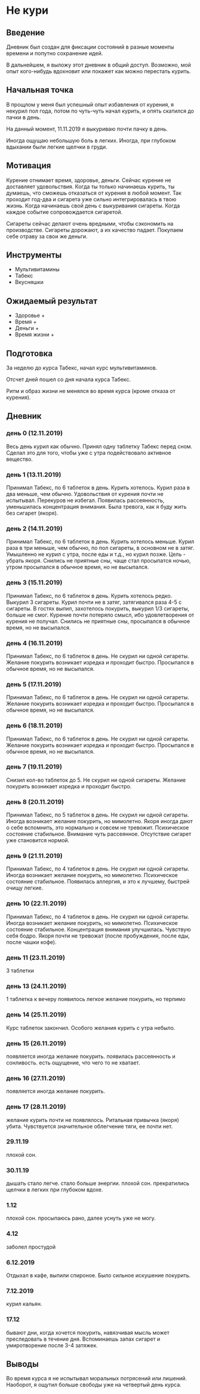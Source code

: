 
# Не кури

## Введение

Дневник был создан для фиксации состояний в разные моменты времени
и попутно сохранение идей.

В дальнейшем, я выложу этот дневник в общий доступ.
Возможно, мой опыт кого-нибудь вдохновит или покажет как можно перестать курить.

## Начальная точка

В прощлом у меня был успешный опыт избавления от курения,
я некурил пол года, потом по чуть-чуть начал курить, 
и опять скатился до пачки в день.

На данный момент, 11.11.2019 я выкуриваю почти пачку в день.

Иногда ощущаю небольшую боль в легких.
Иногда, при глубоком вдыхании были легкие щелчки в груди.

## Мотивация

Курение отнимает время, здоровье, деньги.
Сейчас курение не доставляет удовольствия.
Когда ты только начинаешь курить,
ты думаешь, что сможешь отказаться от курения в любой момент.
Так проходит год-два и сигарета уже сильно интегрировалась в твою жизнь.
Когда начинаешь свой день с выкуривания сигареты.
Когда каждое событие сопровождается сигаретой.

Сигареты сейчас делают очень вредными, чтобы сэкономить на производстве.
Сигареты дорожают, а их качество падает.
Покупаем себе отраву за свои же деньги.

## Инструменты

* Мультивитамины
* Табекс
* Вкусняшки

## Ожидаемый результат

* Здоровье +
* Время +
* Деньги +
* Время жизни +

## Подготовка

За неделю до курса Табекс, начал курс мультивитаминов.

Отсчет дней пошел со дня начала курса Табекс.

Ритм и образ жизни не менялся во время курса (кроме отказа от курения).

## Дневник

### день 0 (12.11.2019)
Весь день курил как обычно.
Принял одну таблетку Табекс перед сном.
Сделал это для того, чтобы уже с утра подействовало активное вещество.

### день 1 (13.11.2019)
Принимал Табекс, по 6 таблеток в день.
Курить хотелось.
Курил раза в два меньше, чем обычно.
Удовольствия от курения почти не испытывал. 
Перекуров не избегал.
Появилась рассеянность, уменьшилась концентрация внимания.
Была тревога, как я буду жить без сигарет (якоря).

### день 2  (14.11.2019)
Принимал Табекс, по 6 таблеток в день.
Курить хотелось меньше.
Курил раза в три меньше, чем обычно, по пол сигареты, в основном не в затяг.
Умышленно не курил с утра, после еды и т.д., но курил позже.
Цель - убрать якоря.
Снились не приятные сны, чаще стал просыпатся ночью, утром просыпался в обычное время, но не высыпался.

### день 3 (15.11.2019)
Принимал Табекс, по 6 таблеток в день.
Курить хотелось редко.
Выкурил 3 сигареты.
Курил почти не в затяг, затягивался раза 4-5 с сигареты.
В гостях выпил, захотелось покурить, выкурил 1/3 сигареты, больше не смог.
Курение почти потеряло смысл, ибо удовлетворения от курения не получал.
Снились не приятные сны, просыпался в обычное время, но не высыпался.

### день 4 (16.11.2019)
Принимал Табекс, по 6 таблеток в день.
Не скурил ни одной сигареты.
Желание покурить возникает изредка и проходит быстро.
Просыпался в обычное время, но не высыпался.

### день 5 (17.11.2019)
Принимал Табекс, по 6 таблеток в день.
Не скурил ни одной сигареты. 
Желание покурить возникает изредка и проходит быстро.
Просыпался в обычное время, но не высыпался.

### день 6 (18.11.2019)
Принимал Табекс, по 6 таблеток в день.
Не скурил ни одной сигареты. 
Желание покурить возникает изредка и проходит быстро.
Просыпался в обычное время, но не высыпался.

### день 7 (19.11.2019)
Снизил кол-во таблеток до 5.
Не скурил ни одной сигареты. 
Желание покурить возникает изредка и проходит быстро.

### день 8 (20.11.2019)
Принимал Табекс, по 5 таблеток в день.
Не скурил ни одной сигареты. 
Иногда возникает желание покурить, но мимолетно.
Якоря иногда дают о себе вспомнить, это нормально и совсем не тревожит.
Психическое состояние стабильное.
Внимание чуть рассеянное.
Отсутствие сигарет уже становится нормой.

### день 9 (21.11.2019)
Принимал Табекс, по 4 таблеток в день.
Не скурил ни одной сигареты. 
Иногда возникает желание покурить, но мимолетно.
Психическое состояние стабильное.
Появилась аллергия, и это к лучшему, быстрей очищу легкие.

### день 10 (22.11.2019)
Принимал Табекс, по 4 таблеток в день.
Не скурил ни одной сигареты. 
Иногда возникает желание покурить, но мимолетно.
Психическое состояние стабильное.
Концентрация внимания улучшилась.
Чувствую себя бодро.
Якоря почти не тревожат (после пробуждения, после еды, после чашки кофе).

### день 11 (23.11.2019)
3 таблетки

### день 13 (24.11.2019)
1 таблетка
к вечеру появилось легкое желание покурить, но терпимо

### день 14 (25.11.2019)
Курс таблеток закончил.
Особого желания курить с утра небыло.

### день 15 (26.11.2019)
появляется иногда желание покурить.
появилась рассеянность и сонливость.
есть ощущение, что чего то не хватает.

### день 16 (27.11.2019)
появляется иногда желание покурить.

### день 17 (28.11.2019)
желание курить почти не появлялось.
Ритальная привычка (якоря) убита.
Чувствуется значительное облегчение тяги, ее почти нет.


### 29.11.19
плохой сон.

### 30.11.19
дышать стало легче.
стало больше энергии.
плохой сон.
прекратились щелчки в легких при глубоком вдохе.

### 1.12
плохой сон.
просыпаюсь рано, далее уснуть уже не могу.

### 4.12
заболел простудой

### 6.12.2019
Отдыхал в кафе, выпили спироное.
Было сильное искушение покурить.

### 7.12.2019
курил кальян.

### 17.12
бывают дни, когда хочется покурить, навязчивая мысль может преследовать в течение дня.
Вспоминаешь запах сигарет и умиротворение после 3-4 затяжек.

## Выводы

Во время курса я не испытывал моральных потрясений или лишений.
Наоборот, я ощутил больше свободы уже на четвертый день курса.
